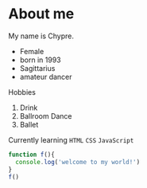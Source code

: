 # About me

My name is Chypre.

* Female
* born in 1993
* Sagittarius
* amateur dancer

Hobbies

1. Drink
2. Ballroom Dance
3. Ballet

Currently learning `HTML` `CSS` `JavaScript`

```javascript
function f(){
  console.log('welcome to my world!')
}
f()
```